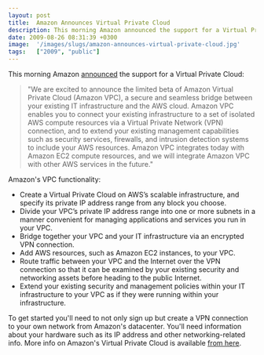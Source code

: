 ```yaml
---
layout: post
title:  Amazon Announces Virtual Private Cloud
description: This morning Amazon announced the support for a Virtual Private Cloud-  We are excited to announce the limited beta of Amazon Virtual Private Cloud (Amazon VPC), a secure and seamless bridge between your existing IT infrastructure and the AWS cloud. Amazon VPC enables you to connect your existing infrastructure to a set of isolated AWS compute resources via a Virtual Private Network (VPN) connection, and to extend your existing management capabilities such as security services, firewalls, and in
date: 2009-08-26 08:31:39 +0300
image:  '/images/slugs/amazon-announces-virtual-private-cloud.jpg'
tags:   ["2009", "public"]
---
```

<p>This morning Amazon <a href="http://aws.amazon.com/vpc/" target="_blank">announced</a> the support for a Virtual Private Cloud:</p>
<blockquote>"We are excited to announce the limited beta of Amazon Virtual Private Cloud (Amazon VPC), a secure and seamless bridge between your existing IT infrastructure and the AWS cloud. Amazon VPC enables you to connect your existing infrastructure to a set of isolated AWS compute resources via a Virtual Private Network (VPN) connection, and to extend your existing management capabilities such as security services, firewalls, and intrusion detection systems to include your AWS resources. Amazon VPC integrates today with Amazon EC2 compute resources, and we will integrate Amazon VPC with other AWS services in the future."</blockquote>
Amazon's VPC functionality:
<ul>
	<li>Create a Virtual Private Cloud on AWS’s scalable infrastructure, and specify its private IP address range from any block you choose.</li>
	<li>Divide your VPC’s private IP address range into one or more subnets in a manner convenient for managing applications and services you run in your VPC.</li>
	<li>Bridge together your VPC and your IT infrastructure via an encrypted VPN connection.</li>
	<li>Add AWS resources, such as Amazon EC2 instances, to your VPC.</li>
	<li>Route traffic between your VPC and the Internet over the VPN connection so that it can be examined by your existing security and networking assets before heading to the public Internet.</li>
	<li>Extend your existing security and management policies within your IT infrastructure to your VPC as if they were running within your infrastructure.</li>
</ul>
To get started you'll need to not only sign up but create a VPN connection to your own network from Amazon's datacenter. You'll need information about your hardware such as its IP address and other networking-related info. More info on Amazon's Virtual Private Cloud is available <a href="http://aws.amazon.com/vpc/" target="_blank">from here</a>.
